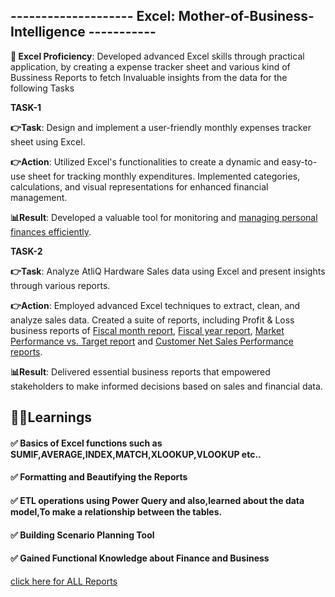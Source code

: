 ## **-------------------- **Excel: Mother-of-Business-Intelligence** -----------**

**🎯 Excel Proficiency**: Developed advanced Excel skills through practical application, by creating a expense tracker sheet and various kind of Bussiness Reports to fetch  Invaluable insights from the data for the  following Tasks
                                              

**TASK-1**

**👉Task**: Design and implement a user-friendly monthly expenses tracker sheet using Excel.

**👉Action**: Utilized Excel's functionalities to create a dynamic and easy-to-use sheet for tracking monthly expenditures. Implemented categories, calculations, and visual representations for enhanced financial management.

**📊Result**: Developed a valuable tool for monitoring and [managing personal finances efficiently](https://github.com/kishanchand9989/Excel-Mother-of-Business-Intelligence/blob/main/Monthly_Expenses_Tracker_Report.pdf).


**TASK-2**

**👉Task**: Analyze AtliQ Hardware Sales data using Excel and present insights through various reports.

**👉Action**: Employed advanced Excel techniques to extract, clean, and analyze sales data. Created a suite of reports, including Profit & Loss business reports of [Fiscal month report](https://github.com/kishanchand9989/Excel-Mother-of-Business-Intelligence/blob/main/P%26L_by_Fiscal_month.png),
[Fiscal year report](https://github.com/kishanchand9989/Excel-Mother-of-Business-Intelligence/blob/main/P%26L_by_Fiscal_Year.png),
[Market Performance vs. Target report](https://github.com/kishanchand9989/Excel-Mother-of-Business-Intelligence/blob/main/Market_perf_vs_Target_Business_report.pdf) and [Customer Net Sales Performance reports](https://github.com/kishanchand9989/Excel-Mother-of-Business-Intelligence/blob/main/business_Sales_Report_pdf.pdf).

**📊Result**: Delivered essential business reports that empowered stakeholders to make informed decisions based on sales and financial data.



## **📌📌Learnings**
 
#### ✅ Basics of Excel functions such as SUMIF,AVERAGE,INDEX,MATCH,XLOOKUP,VLOOKUP etc..

#### ✅ Formatting and Beautifying the Reports 

#### ✅ ETL operations using Power Query and also,learned about the data model,To make a relationship between the tables.

#### ✅ Building Scenario Planning Tool

#### ✅ Gained Functional Knowledge about Finance and Business

[click here for ALL Reports](https://drive.google.com/drive/u/2/folders/1PAGSKlNjS5F7xpz1qrtb8_MArpSt8cgE)
